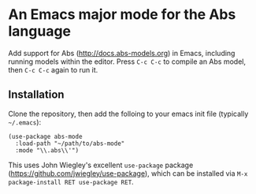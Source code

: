 # An Emacs major mode for the Abs language

Add support for Abs (http://docs.abs-models.org) in Emacs, including
running models within the editor.  Press `C-c C-c` to compile an Abs
model, then `C-c C-c` again to run it.

## Installation

Clone the repository, then add the folloing to your emacs init file (typically `~/.emacs`):

```elisp
(use-package abs-mode
  :load-path "~/path/to/abs-mode"
  :mode "\\.abs\\'")
```

This uses John Wiegley's excellent `use-package` package
(https://github.com/jwiegley/use-package), which can be installed via `M-x package-install RET use-package RET`.
